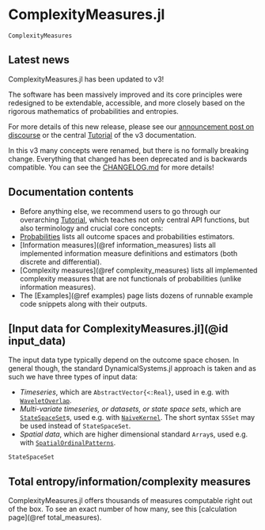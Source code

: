 # ComplexityMeasures.jl

```@docs
ComplexityMeasures
```

## Latest news

ComplexityMeasures.jl has been updated to v3!

The software has been massively improved and its core principles were
redesigned to be extendable, accessible, and more closely based
on the rigorous mathematics of probabilities and entropies.

For more details of this new release, please see our [announcement
post on discourse](https://discourse.julialang.org/t/complexitymeasures-jl-v3-a-mathematically-rigorous-software-for-probability-entropy-and-complexity/108562)
or the central [Tutorial](@ref) of the v3 documentation.

In this v3 many concepts were renamed, but there is no formally
breaking change. Everything that changed has been deprecated
and is backwards compatible. You can see the
[CHANGELOG.md](https://github.com/JuliaDynamics/ComplexityMeasures.jl/blob/v3.0.0/CHANGELOG.md) for more details!

## Documentation contents

* Before anything else, we recommend users to go through our overarching [Tutorial](@ref), which teaches not only central API functions, but also terminology and crucial core concepts:
* [Probabilities](@ref) lists all outcome spaces and probabilities estimators.
* [Information measures](@ref information_measures) lists all implemented information measure definitions and estimators (both discrete and differential).
* [Complexity measures](@ref complexity_measures) lists all implemented complexity measures that are not functionals of probabilities (unlike information measures).
* The [Examples](@ref examples) page lists dozens of runnable example code snippets along with their outputs.

## [Input data for ComplexityMeasures.jl](@id input_data)

The input data type typically depend on the outcome space chosen.
In general though, the standard DynamicalSystems.jl approach is taken and as such we have three types of input data:

- *Timeseries*, which are `AbstractVector{<:Real}`, used in e.g. with [`WaveletOverlap`](@ref).
- *Multi-variate timeseries, or datasets, or state space sets*, which are [`StateSpaceSet`](@ref)s, used e.g. with [`NaiveKernel`](@ref). The short syntax `SSSet` may be used instead of `StateSpaceSet`.
- *Spatial data*, which are higher dimensional standard `Array`s, used e.g. with  [`SpatialOrdinalPatterns`](@ref).

```@docs
StateSpaceSet
```

## Total entropy/information/complexity measures

ComplexityMeasures.jl offers thousands of measures computable right out of the box.
To see an exact number of how many, see this [calculation page](@ref total_measures).
